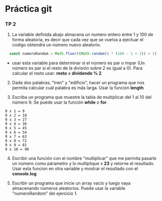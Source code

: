 # Práctica git

### TP 2
1) La variable definida abajo almacena un numero entero entre 1 y 100 de forma aleatoria, es decir que cada vez que se vuelva a ejectuar el codigo obtendrá un número nuevo aleatorio.

``` js
  const numeroRandom = Math.floor((Math.random() * (100 - 1 + 1)) + 1);
```

 - usar esta variable para determinar si el número es par o impar (Un número es par si el resto de la división sobre 2 es igual a 0). Para calcular el resto usar:  **resto = dividendo % 2**.

 2) Dada dos palabras, "tren" y "edificio", hacer un programa que nos permita calcular cuál palabra es más larga. Usar la función **length**

 3) Escriba un programa que muestre la tabla de multiplicar del 1 al 10 del número 9. Se puede usar la función **while** o **for**.

 ```
9 x 1 = 9
9 x 2 = 18
9 x 3 = 27
9 x 4 = 36
9 x 5 = 45
9 x 6 = 54
9 x 7 = 63
9 x 8 = 72
9 x 9 = 81
9 x 10 = 90
 ```

 4) Escribir una función con el nombre "multiplicar" que me permita pasarle un número como párametro y lo multiplique x **23** y retorne el resultado. Usar esta funcion en otra variable y mostrar el resultado con el **console.log**

 5) Escribir un programa que inicie un array vacío y luego vaya almacenando números aleatorios. Puede usar la variable "numeroRandom" del ejercicio 1. 
